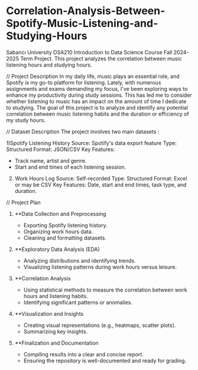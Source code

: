 # Correlation-Analysis-Between-Spotify-Music-Listening-and-Studying-Hours
Sabancı University DSA210 Introduction to Data Science Course Fall 2024-2025 Term Project. This project analyzes the correlation between music listening hours and studying hours. 

// Project Description
In my daily life, music plays an essential role, and Spotify is my go-to platform for listening. Lately, with numerous assignments and exams demanding my focus, I've been exploring ways to enhance my productivity during study sessions. This has led me to consider whether listening to music has an impact on the amount of time I dedicate to studying. The goal of this project is to analyze and identify any potential correlation between music listening habits and the duration or efficiency of my study hours.

// Dataset Description
The project involves two main datasets :

1)Spotify Listening History 
Source: Spotify's data export feature 
Type: Structured
Format: JSON/CSV
Key Features:
- Track name, artist and genre.
- Start and end times of each listening session.

2) Work Hours Log
Source: Self-recorded 
Type: Structured
Format: Excel or may be CSV
Key Features: Date, start and end times, task type, and duration.

// Project Plan
1. **Data Collection and Preprocessing
   - Exporting Spotify listening history.
   - Organizing work hours data.
   - Cleaning and formatting datasets.

2. **Exploratory Data Analysis (EDA)
   - Analyzing distributions and identifying trends.
   - Visualizing listening patterns during work hours versus leisure.

3. **Correlation Analysis
   - Using statistical methods to measure the correlation between work hours and listening habits.
   - Identifying significant patterns or anomalies.

4. **Visualization and Insights
   - Creating visual representations (e.g., heatmaps, scatter plots).
   - Summarizing key insights.

5. **Finalization and Documentation
   - Compiling results into a clear and concise report.
   - Ensuring the repository is well-documented and ready for grading.













































